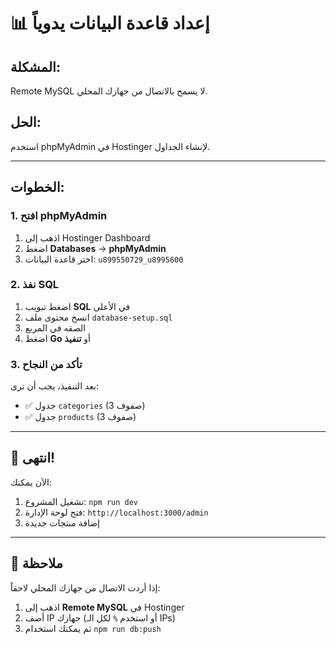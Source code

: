 # 📊 إعداد قاعدة البيانات يدوياً

## المشكلة:
Remote MySQL لا يسمح بالاتصال من جهازك المحلي.

## الحل:
استخدم phpMyAdmin في Hostinger لإنشاء الجداول.

---

## الخطوات:

### 1. افتح phpMyAdmin
1. اذهب إلى Hostinger Dashboard
2. اضغط **Databases** → **phpMyAdmin**
3. اختر قاعدة البيانات: `u899550729_u8995600`

### 2. نفذ SQL
1. اضغط تبويب **SQL** في الأعلى
2. انسخ محتوى ملف `database-setup.sql`
3. الصقه في المربع
4. اضغط **Go** أو **تنفيذ**

### 3. تأكد من النجاح
بعد التنفيذ، يجب أن ترى:
- ✅ جدول `categories` (3 صفوف)
- ✅ جدول `products` (3 صفوف)

---

## 🎉 انتهى!

الآن يمكنك:
1. تشغيل المشروع: `npm run dev`
2. فتح لوحة الإدارة: `http://localhost:3000/admin`
3. إضافة منتجات جديدة

---

## 📝 ملاحظة

إذا أردت الاتصال من جهازك المحلي لاحقاً:
1. اذهب إلى **Remote MySQL** في Hostinger
2. أضف IP جهازك (أو استخدم `%` لكل الـ IPs)
3. ثم يمكنك استخدام `npm run db:push`
